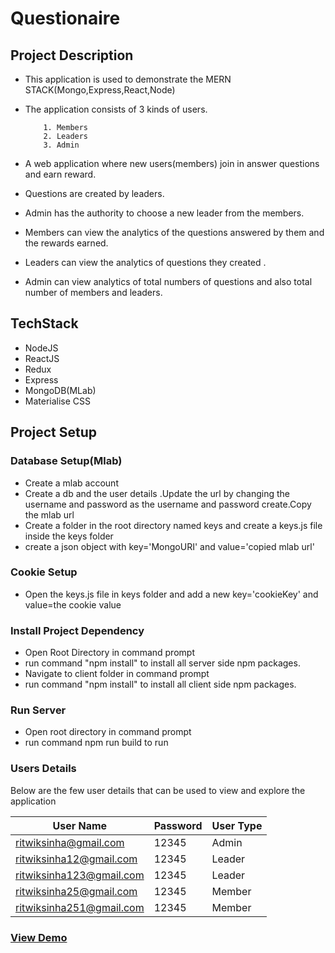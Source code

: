 # Questionaire

## Project Description
* This application is used to demonstrate the MERN STACK(Mongo,Express,React,Node)
* The application consists of 3 kinds of users.

          1. Members
          2. Leaders
          3. Admin
* A web application where new users(members) join in answer questions and earn reward.
* Questions are created by leaders.
* Admin has the authority to choose a new leader from the members.
* Members can view the analytics of the questions answered by them and the rewards earned.
* Leaders can view the analytics of questions they created .
* Admin can view analytics of total numbers of questions and also total number of members and leaders.

## TechStack
* NodeJS
* ReactJS
* Redux
* Express
* MongoDB(MLab)
* Materialise CSS

## Project Setup 

### Database Setup(Mlab)
* Create a mlab account
* Create a db and the user details .Update the url by changing the username and password as the username and password create.Copy the mlab url
* Create a folder in the root directory named keys and create a keys.js file inside the keys folder
* create a json object with key='MongoURI' and value='copied mlab url'

### Cookie Setup
* Open the keys.js file in keys folder and add a new key='cookieKey' and value=the cookie value

### Install Project Dependency
* Open Root Directory in command prompt
* run command "npm install" to install all server side npm packages.
* Navigate to client folder in command prompt
* run command "npm install" to install all client side npm packages.

### Run Server
* Open root directory in command prompt
* run command npm run build to run 

### Users Details

Below are the few user details that can be used to view and explore the application 

| User Name  | Password | User Type  |
| ---------- | -------- | ---------- |
| ritwiksinha@gmail.com | 12345  | Admin |
| ritwiksinha12@gmail.com  | 12345 | Leader |
| ritwiksinha123@gmail.com  | 12345 | Leader |
| ritwiksinha25@gmail.com  | 12345 | Member |
| ritwiksinha251@gmail.com  | 12345 | Member |


### [View Demo](https://questionaire-1.herokuapp.com)

